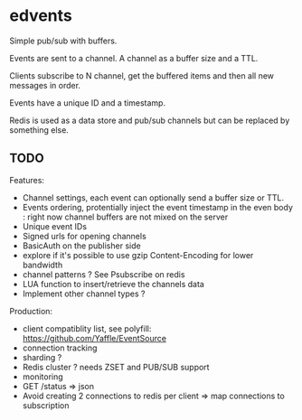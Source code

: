 edvents
=======

Simple pub/sub with buffers.

Events are sent to a channel. A channel as a buffer size and a TTL.

Clients subscribe to N channel, get the buffered items and then all new messages
in order.

Events have a unique ID and a timestamp.

Redis is used as a data store and pub/sub channels but can be replaced by
something else.

TODO
----

Features:

* Channel settings, each event can optionally send a buffer size or TTL.
* Events ordering, protentially inject the event timestamp in the even body
  : right now channel buffers are not mixed on the server
* Unique event IDs
* Signed urls for opening channels
* BasicAuth on the publisher side
* explore if it's possible to use gzip Content-Encoding for lower bandwidth
* channel patterns ? See Psubscribe on redis
* LUA function to insert/retrieve the channels data
* Implement other channel types ?

Production:

* client compatiblity list, see polyfill: https://github.com/Yaffle/EventSource
* connection tracking
* sharding ?
* Redis cluster ? needs ZSET and PUB/SUB support
* monitoring
* GET /status => json
* Avoid creating 2 connections to redis per client
 => map connections to subscription
